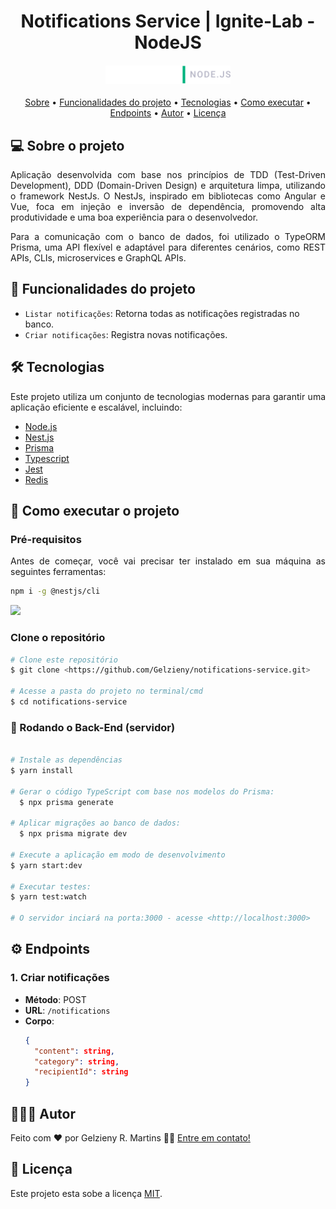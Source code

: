 <h1 align="center">
Notifications Service | Ignite-Lab - NodeJS
</h1>

<h4 align="center">
  <div>
    <img alt="Logo" title="#logo" src="public/ignite-lab.svg" width="200"/>
  <div>
</h4>

<p align="center">
 <a href="#-sobre-o-projeto">Sobre</a> •
 <a href="#-funcionalidades-do-projeto">Funcionalidades do projeto</a> •
 <a href="#-tecnologias">Tecnologias</a> • 
 <a href="#-como-executar-o-projeto">Como executar</a> • 
 <a href="#-endpoints">Endpoints</a> • 
 <a href="#-autor">Autor</a> • 
 <a href="#user-content--licença">Licença</a>
</p>


## 💻 Sobre o projeto

<p align="justify">
Aplicação desenvolvida com base nos princípios de TDD (Test-Driven Development), DDD (Domain-Driven Design) e arquitetura limpa, utilizando o framework NestJs. O NestJs, inspirado em bibliotecas como Angular e Vue, foca em injeção e inversão de dependência, promovendo alta produtividade e uma boa experiência para o desenvolvedor.
</p>

<p align="justify">
Para a comunicação com o banco de dados, foi utilizado o TypeORM Prisma, uma API flexível e adaptável para diferentes cenários, como REST APIs, CLIs, microservices e GraphQL APIs.
</p>

## 🔨 Funcionalidades do projeto

- `Listar notificações`: Retorna todas as notificações registradas no banco.
- `Criar notificações`: Registra novas notificações.

## 🛠 Tecnologias

<p align="justify">Este projeto utiliza um conjunto de tecnologias modernas para garantir uma aplicação eficiente e escalável, incluindo:</p>

  * [Node.js](https://nodejs.org/en/)
  * [Nest.js](https://docs.nestjs.com/)
  * [Prisma](https://www.prisma.io/)
  * [Typescript](https://www.typescriptlang.org/)
  * [Jest](https://jestjs.io/)
  * [Redis](https://redis.io/)

## 🚀 Como executar o projeto

### Pré-requisitos

<p align="justify">Antes de começar, você vai precisar ter instalado em sua máquina as seguintes ferramentas:</p>

```bash
npm i -g @nestjs/cli
```

<a href="https://skillicons.dev">
  <img src="https://skillicons.dev/icons?i=git,nodejs,vscode" />
</a>

### Clone o repositório

```bash
# Clone este repositório
$ git clone <https://github.com/Gelzieny/notifications-service.git>

# Acesse a pasta do projeto no terminal/cmd
$ cd notifications-service
```

### 🎲 Rodando o Back-End (servidor)

```bash

# Instale as dependências
$ yarn install

# Gerar o código TypeScript com base nos modelos do Prisma:
  $ npx prisma generate

# Aplicar migrações ao banco de dados:
  $ npx prisma migrate dev

# Execute a aplicação em modo de desenvolvimento
$ yarn start:dev

# Executar testes:
$ yarn test:watch

# O servidor inciará na porta:3000 - acesse <http://localhost:3000>
```
## ⚙️ Endpoints

### 1. Criar notificações
- **Método**: POST
- **URL**: `/notifications`
- **Corpo**:
  ```json
  {
    "content": string,
    "category": string,
    "recipientId": string
  }

## 🧑🏻‍💻 Autor

Feito com ❤️ por Gelzieny R. Martins 👋🏽 [Entre em contato!](https://www.linkedin.com/in/gelzieny/)


## 📝 Licença

Este projeto esta sobe a licença [MIT](./LICENSE).